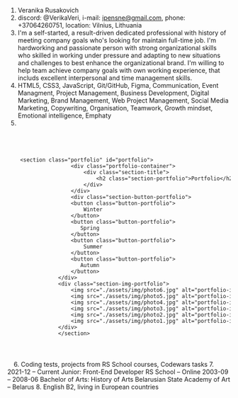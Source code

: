 1. Veranika Rusakovich
2. discord: @VerikaVeri, i-mail: ipensne@gmail.com, phone: +37064260751, location: Vilnius, Lithuania
3. I'm a self-started, a result-driven dedicated professional with history of meeting company goals who's looking for maintain full-time job. I'm hardworking and passionate person with strong organizational skills who skilled in working under pressure and adapting to new situations and challenges to best enhance the organizational brand. I'm willing to help team achieve company goals with own working experience, that includs excellent interpersonal and time management skills.
4. HTML5, CSS3, JavaScript, Git/GitHub, Figma, Communication, Event Managment, Project Management, Business Development, Digital Marketing, Brand Management, Web Project Management, Social Media Marketing, Copywriting, Organisation, Teamwork, Growth mindset, Emotional intelligence, Emphaty
5. <code>
  <pre>
    &lt;section class="portfolio" id="portfolio"&gt;
                    &lt;div class="portfolio-container"&gt;
                        &lt;div class="section-title"&gt;
                            &lt;h2 class="section-portfolio"&gt;Portfolio&lt;/h2&gt;
                        &lt;/div&gt;
                    &lt;/div&gt;
                    &lt;div class="section-button-portfolio"&gt;
                    &lt;button class="button-portfolio"&gt;                           
                        Winter                           
                    &lt;/button&gt;
                    &lt;button class="button-portfolio"&gt;                           
                       Spring                           
                    &lt;/button&gt;
                    &lt;button class="button-portfolio"&gt;                           
                        Summer                          
                    &lt;/button&gt;
                    &lt;button class="button-portfolio"&gt;                           
                       Autumn                           
                    &lt;/button&gt;      
                &lt;/div&gt;
                &lt;div class="section-img-portfolio"&gt;
                    &lt;img src="./assets/img/photo6.jpg" alt="portfolio-img-6" class="img-portfolio"&gt;
                    &lt;img src="./assets/img/photo5.jpg" alt="portfolio-img-5" class="img-portfolio"&gt;
                    &lt;img src="./assets/img/photo4.jpg" alt="portfolio-img-4" class="img-portfolio"&gt;
                    &lt;img src="./assets/img/photo3.jpg" alt="portfolio-img-3" class="img-portfolio"&gt;
                    &lt;img src="./assets/img/photo2.jpg" alt="portfolio-img-2" class="img-portfolio"&gt;
                    &lt;img src="./assets/img/photo1.jpg" alt="portfolio-img-1" class="img-portfolio"&gt;
                &lt;/div&gt; 
                &lt;/section&gt;
                </pre>
  </code>
6. Coding tests, projects from RS School courses, Codewars tasks
7. 2021-12 – Current
Junior: Front-End Developer
RS School – Online
2003-09 – 2008-06
Bachelor of Arts: History of Arts
Belarusian State Academy of Art – Belarus
8. English B2, living in European countries
